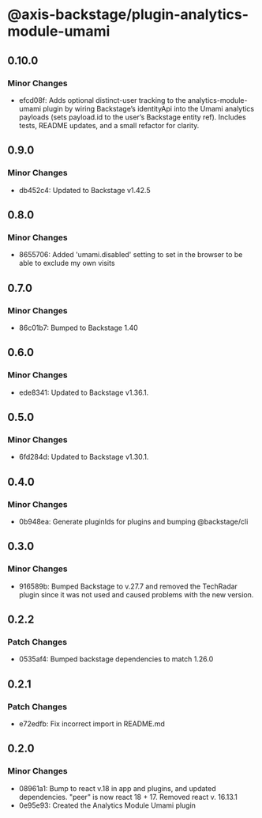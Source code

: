 # @axis-backstage/plugin-analytics-module-umami

## 0.10.0

### Minor Changes

- efcd08f: Adds optional distinct-user tracking to the analytics-module-umami plugin by wiring Backstage’s identityApi into the Umami analytics payloads (sets payload.id to the user’s Backstage entity ref). Includes tests, README updates, and a small refactor for clarity.

## 0.9.0

### Minor Changes

- db452c4: Updated to Backstage v1.42.5

## 0.8.0

### Minor Changes

- 8655706: Added 'umami.disabled' setting to set in the browser to be able to exclude my own visits

## 0.7.0

### Minor Changes

- 86c01b7: Bumped to Backstage 1.40

## 0.6.0

### Minor Changes

- ede8341: Updated to Backstage v1.36.1.

## 0.5.0

### Minor Changes

- 6fd284d: Updated to Backstage v1.30.1.

## 0.4.0

### Minor Changes

- 0b948ea: Generate pluginIds for plugins and bumping @backstage/cli

## 0.3.0

### Minor Changes

- 916589b: Bumped Backstage to v.27.7 and removed the TechRadar plugin since it was not used and caused problems with the new version.

## 0.2.2

### Patch Changes

- 0535af4: Bumped backstage dependencies to match 1.26.0

## 0.2.1

### Patch Changes

- e72edfb: Fix incorrect import in README.md

## 0.2.0

### Minor Changes

- 08961a1: Bump to react v.18 in app and plugins, and updated dependencies. "peer" is now react 18 + 17. Removed react v. 16.13.1
- 0e95e93: Created the Analytics Module Umami plugin
